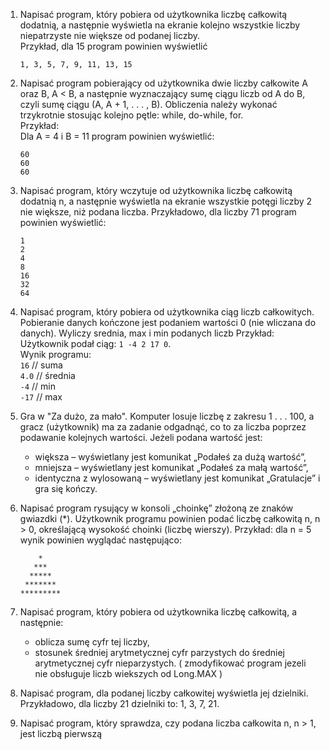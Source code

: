 1. Napisać program, który pobiera od użytkownika liczbę całkowitą dodatnią, a następnie wyświetla na ekranie kolejno wszystkie liczby niepatrzyste nie większe od podanej liczby.  
   Przykład, dla 15 program powinien wyświetlić

   ```
   1, 3, 5, 7, 9, 11, 13, 15
   ```

2. Napisać program pobierający od użytkownika dwie liczby całkowite A oraz B, A < B, a następnie wyznaczający sumę ciągu liczb od A do B, czyli sumę ciągu (A, A + 1, . . . , B). Obliczenia należy wykonać trzykrotnie stosując kolejno pętle:
   while, do-while, for.  
   Przykład:  
   Dla A = 4 i B = 11 program powinien wyświetlić:  
   ```
   60  
   60  
   60 
   ```
   
3. Napisać program, który wczytuje od użytkownika liczbę całkowitą dodatnią n, a następnie wyświetla na ekranie wszystkie potęgi liczby 2 nie większe, niż podana liczba. Przykładowo, dla liczby 71 program powinien wyświetlić:  
   ```
   1  
   2  
   4  
   8  
   16  
   32  
   64 
   ``` 

4. Napisać program, który pobiera od użytkownika ciąg liczb całkowitych. Pobieranie danych kończone jest podaniem wartości 0 (nie wliczana do danych). 
   Wyliczy srednia, max i min podanych liczb
   Przykład:  
   Użytkownik podał ciąg: `1 -4 2 17 0`.  
   Wynik programu:  
   `16` // suma  
   `4.0` // średnia  
   `-4` // min  
   `-17` // max  

5. Gra w "Za dużo, za mało". Komputer losuje liczbę z zakresu 1 . . . 100, a gracz (użytkownik) ma za zadanie odgadnąć, co to za liczba poprzez podawanie kolejnych wartości. Jeżeli podana wartość jest:
   
   * większa – wyświetlany jest komunikat „Podałeś za dużą wartość”,
   * mniejsza – wyświetlany jest komunikat „Podałeś za małą wartość”,
   * identyczna z wylosowaną – wyświetlany jest komunikat „Gratulacje” i gra się kończy.
   
6. Napisać program rysujący w konsoli „choinkę” złożoną ze znaków gwiazdki (*).
   Użytkownik programu powinien podać liczbę całkowitą n, n > 0, określającą
   wysokość choinki (liczbę wierszy).
   Przykład: dla n = 5 wynik powinien wyglądać następująco:
   ```
       *
      ***
     *****
    *******
   *********
   ```

7. Napisać program, który pobiera od użytkownika liczbę całkowitą, a następnie:
   * oblicza sumę cyfr tej liczby,
   * stosunek średniej arytmetycznej cyfr parzystych do średniej arytmetycznej cyfr nieparzystych.
     ( zmodyfikować program jezeli nie obsługuje liczb wiekszych od Long.MAX )


8. Napisać program, dla podanej liczby całkowitej wyświetla jej dzielniki. Przykładowo, dla liczby 21 dzielniki to: 1, 3, 7, 21.

9. Napisać program, który sprawdza, czy podana liczba całkowita n, n > 1, jest liczbą pierwszą